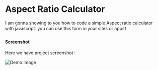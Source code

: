 # Aspect Ratio Calculator
I am gonna showing to you how to code a simple Aspect ratio calculator with javascript. you can use this form in your sites or apps❗️

#### Screenshot
Here we have project screenshot :

![Demo Image](assets/)